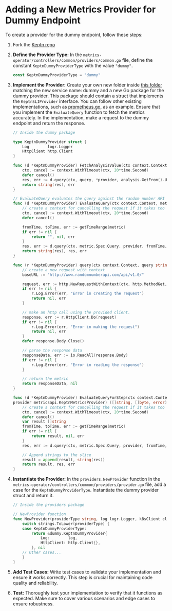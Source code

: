 # Adding a New Metrics Provider for Dummy Endpoint

To create a provider for the dummy endpoint, follow these steps:

1. Fork the [Keptn repo](https://github.com/keptn/lifecycle-toolkit)

2. **Define the Provider Type:** In the `metrics-operator/controllers/common/providers/common.go` file,
 define the constant `KeptnDummyProviderType` with the value `"dummy"`.

    ```go
    const KeptnDummyProviderType = "dummy"
    ```

3. **Implement the Provider:** Create your own new folder inside
[this folder](https://github.com/keptn/lifecycle-toolkit/tree/main/metrics-operator/controllers/common/providers)
 matching the new service name: dummy and a new Go package for the dummy provider.
  This package should contain
 a struct that implements the `KeptnSLIProvider` interface.
  You can follow other existing implementations,
 such as [prometheus.go](https://github.com/keptn/lifecycle-toolkit/blob/main/metrics-operator/controllers/common/providers/prometheus/prometheus.go),
 as an example.
  Ensure that you implement the `EvaluateQuery` function to fetch the metrics accurately.
  In the implementation, make a request to the dummy endpoint and return the response.

    ```go
    // Inside the dummy package

    type KeptnDummyProvider struct {
        Log        logr.Logger
        HttpClient http.Client
    }

    func (d *KeptnDummyProvider) FetchAnalysisValue(ctx context.Context, query string, analysis metricsapi.Analysis, provider *metricsapi.KeptnMetricsProvider) (string, error) {
        ctx, cancel := context.WithTimeout(ctx, 20*time.Second)
        defer cancel()
        res, err := d.query(ctx, query, *provider, analysis.GetFrom().Unix(), analysis.GetTo().Unix())
        return string(res), err
    }

    // EvaluateQuery evaluates the query against the random number API endpoint.
    func (d *KeptnDummyProvider) EvaluateQuery(ctx context.Context, metric metricsapi.KeptnMetric, provider metricsapi.KeptnMetricsProvider) (string, []byte, error) {
        // create a context for cancelling the request if it takes too long.
        ctx, cancel := context.WithTimeout(ctx, 20*time.Second)
        defer cancel()

        fromTime, toTime, err := getTimeRange(metric)
        if err != nil {
            return "", nil, err
        }
        res, err := d.query(ctx, metric.Spec.Query, provider, fromTime, toTime)
        return string(res), res, err
    }

    func (r *KeptnDummyProvider) query(ctx context.Context, query string, provider metricsapi.KeptnMetricsProvider, fromTime int64, toTime int64) ([]byte, error) {
        // create a new request with context
        baseURL := "http://www.randomnumberapi.com/api/v1.0/"

        request, err := http.NewRequestWithContext(ctx, http.MethodGet, baseURL+query, nil)
        if err != nil {
            r.Log.Error(err, "Error in creating the request")
            return nil, err
        }

        // make an http call using the provided client.
        response, err := r.HttpClient.Do(request)
        if err != nil {
            r.Log.Error(err, "Error in making the request")
            return nil, err
        }
        defer response.Body.Close()

        // parse the response data
        responseData, err := io.ReadAll(response.Body)
        if err != nil {
            r.Log.Error(err, "Error in reading the response")
        }

        // return the metric
        return responseData, nil
    }

    func (d *KeptnDummyProvider) EvaluateQueryForStep(ctx context.Context, metric metricsapi.KeptnMetric, 
    provider metricsapi.KeptnMetricsProvider) ([]string, []byte, error) {
        // create a context for cancelling the request if it takes too long.
        ctx, cancel := context.WithTimeout(ctx, 20*time.Second)
        defer cancel()
        var result []string
        fromTime, toTime, err := getTimeRange(metric)
        if err != nil {
            return result, nil, err
        }
        res, err := d.query(ctx, metric.Spec.Query, provider, fromTime, toTime)

        // Append strings to the slice
        result = append(result, string(res))
        return result, res, err
    }
    ```

4. **Instantiate the Provider:** In the `providers.NewProvider` function
 in the `metrics-operator/controllers/common/providers/provider.go` file,
 add a case for the `KeptnDummyProviderType`.
  Instantiate the dummy provider struct and return it.

    ```go
    // Inside the providers package

    // NewProvider function
    func NewProvider(providerType string, log logr.Logger, k8sClient client.Client) (KeptnSLIProvider, error) {
        switch strings.ToLower(providerType) {
        case KeptnDummyProviderType:
            return &dummy.KeptnDummyProvider{
                Log:        log,
                HttpClient: http.Client{},
            }, nil
        // Other cases...
        }
    }
    ```

5. **Add Test Cases:** Write test cases to validate your implementation and ensure it works correctly.
 This step is crucial for maintaining code quality and reliability.

6. **Test:** Thoroughly test your implementation to verify that it functions as expected.
 Make sure to cover various scenarios and edge cases to ensure robustness.
